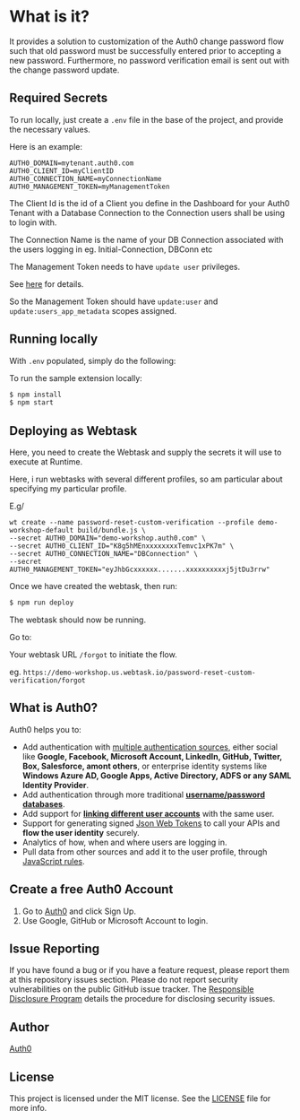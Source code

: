 # What is it?

It provides a solution to customization of the Auth0 change password flow such that old password must be successfully entered
prior to accepting a new password. Furthermore, no password verification email is sent out with the change password update.


## Required Secrets

To run locally, just create a `.env` file in the base of the project, and provide the necessary values.

Here is an example:

```
AUTH0_DOMAIN=mytenant.auth0.com
AUTH0_CLIENT_ID=myClientID
AUTH0_CONNECTION_NAME=myConnectionName
AUTH0_MANAGEMENT_TOKEN=myManagementToken
```

The Client Id is the id of a Client you define in the Dashboard for your Auth0 Tenant with a Database Connection to the Connection
users shall be using to login with.

The Connection Name is the name of your DB Connection associated with the users logging in eg. Initial-Connection, DBConn etc

The Management Token needs to have `update user` privileges.

See [here](https://auth0.com/docs/api/management/v2#!/Users/patch_users_by_id) for details.

So the Management Token should have `update:user` and `update:users_app_metadata` scopes assigned.


## Running locally

With `.env` populated, simply do the following:

To run the sample extension locally:

```bash
$ npm install
$ npm start
```

## Deploying as Webtask 

Here, you need to create the Webtask and supply the secrets it will use to execute at Runtime.

Here, i run webtasks with several different profiles, so am particular about specifying my particular profile.

E.g/

```
wt create --name password-reset-custom-verification --profile demo-workshop-default build/bundle.js \
--secret AUTH0_DOMAIN="demo-workshop.auth0.com" \
--secret AUTH0_CLIENT_ID="K8g5hMEnxxxxxxxxTemvc1xPK7m" \
--secret AUTH0_CONNECTION_NAME="DBConnection" \
--secret AUTH0_MANAGEMENT_TOKEN="eyJhbGcxxxxxx.......xxxxxxxxxxj5jtDu3rrw" 
```

Once we have created the webtask, then run:

```bash
$ npm run deploy 
```

The webtask should now be running.

Go to:

Your webtask URL `/forgot` to initiate the flow.

eg. `https://demo-workshop.us.webtask.io/password-reset-custom-verification/forgot`


## What is Auth0?

Auth0 helps you to:

* Add authentication with [multiple authentication sources](https://docs.auth0.com/identityproviders), either social like **Google, Facebook, Microsoft Account, LinkedIn, GitHub, Twitter, Box, Salesforce, amont others**, or enterprise identity systems like **Windows Azure AD, Google Apps, Active Directory, ADFS or any SAML Identity Provider**.
* Add authentication through more traditional **[username/password databases](https://docs.auth0.com/mysql-connection-tutorial)**.
* Add support for **[linking different user accounts](https://docs.auth0.com/link-accounts)** with the same user.
* Support for generating signed [Json Web Tokens](https://docs.auth0.com/jwt) to call your APIs and **flow the user identity** securely.
* Analytics of how, when and where users are logging in.
* Pull data from other sources and add it to the user profile, through [JavaScript rules](https://docs.auth0.com/rules).

## Create a free Auth0 Account

1. Go to [Auth0](https://auth0.com/signup) and click Sign Up.
2. Use Google, GitHub or Microsoft Account to login.

## Issue Reporting

If you have found a bug or if you have a feature request, please report them at this repository issues section. Please do not report security vulnerabilities on the public GitHub issue tracker. The [Responsible Disclosure Program](https://auth0.com/whitehat) details the procedure for disclosing security issues.

## Author

[Auth0](auth0.com)

## License

This project is licensed under the MIT license. See the [LICENSE](LICENSE) file for more info.
